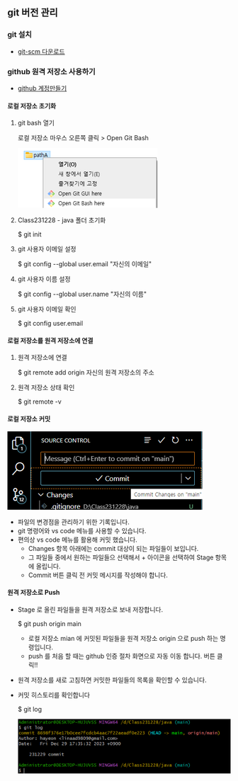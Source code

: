 ## git 버전 관리 

### git 설치
* [git-scm 다운로드](https://git-scm.com/)

### github 원격 저장소 사용하기

* [github 계정만들기](https://github.com/)


#### 로컬 저장소 초기화

1. git bash 열기

    로컬 저장소 마우스 오른쪽 클릭 > Open Git Bash 

    ![Alt text](image-2.png)

1. Class231228 - java 폴더 초기화

    $ git init

1. git 사용자 이메일 설정

    $ git config --global user.email "자신의 이메일"

1. git 사용자 이름 설정

    $ git config --global user.name "자신의 이름"

1. git 사용자 이메일 확인

    $ git config user.email

#### 로컬 저장소를 원격 저장소에 연결

1. 원격 저장소에 연결

    $ git remote add origin 자신의 원격 저장소의 주소

1. 원격 저장소 상태 확인

    $ git remote -v

#### 로컬 저장소 커밋
![Alt text](image.png)
* 파일의 변경점을 관리하기 위한 기록입니다.
* git 명령어와 vs code 메뉴를 사용할 수 있습니다.
* 편의상 vs code 메뉴를 활용해 커밋 했습니다.
    - Changes 항목 아래에는 commit 대상이 되는 파일들이 보입니다.
    - 그 파일들 중에서 원하는 파일들으 선택해서 + 아이콘을 선택하여
    Stage 항목에 올립니다.
    - Commit 버튼 클릭 전 커밋 메시지를 작성해야 합니다.



#### 원격 저장소로 Push
* Stage 로 올린 파일들을 원격 저장소로 보내 저장합니다.

    $ git push origin main

    - 로컬 저장소 mian 에 커밋된 파일들을 원격 저장소 origin 으로 push 하는 명령입니다.
    - push 를 처음 할 때는 github 인증 절차 화면으로 자동 이동 합니다. 버튼 클릭!!


* 원격 저장소를 새로 고침하면 커밋한 파일들의 목록을 확인할 수 있습니다.

* 커밋 히스토리를 확인합니다

    $ git log
    
    ![Alt text](image-3.png)





